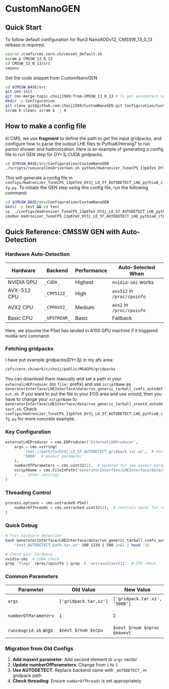 # CustomNanoGEN
## Quick Start
To follow default configuration for Run3 NanoAODv12, CMSSW\_13\_0\_13 release is required.

```bash
source /cvmfs/cms.cern.ch/cmsset_default.sh
scram p CMSSW_13_0_13
cd CMSSW_13_0_13/src
cmsenv
```

Get the code snippet from CustomNanoGEN
```bash
cd $CMSSW_BASE/src
git cms-init
git cms-merge-topic choij1589:from-CMSSW_13_0_13 # To get autodetect scripts
mkdir -p Configuration
git clone git@github.com:choij1589/CustomNanoGEN.git Configuration/CustomNanoGEN
scram b clean; scram b -j 4
```

## How to make a config file
In CMS, we use **fragment** to define the path to get the input gridpacks, and configure how to parse the output LHE files to Pythia8/Herwig7 to run parton shower and hadronization.
Here is an example of generating a config file to run GEN step for DY+3j CUDA gridpacks.
```bash
cd $CMSSW_BASE/src/Configuration/CustomNanoGEN
./scripts/runLocalCmsDriverGen.sh python/Hadronizer_TuneCP5_13p6TeV_DY3j_LO_5f_AUTODETECT_LHE_pythia8_cff.py 10000 8
```

This will generate a config file in `configs/Hadronizer_TuneCP5_13p6TeV_DY3j_LO_5f_AUTODETECT_LHE_pythia8_cfg.py`.
To initiate the GEN step using this config file, run the following command:
```bash
cd $CMSSW_BASE/src/Configuration/CustomNanoGEN
mkdir -p test && cd test
cp ../configs/Hadronizer_TuneCP5_13p6TeV_DY3j_LO_5f_AUTODETECT_LHE_pythia8_cfg.py .
cmsRun Hadronizer_TuneCP5_13p6TeV_DY3j_LO_5f_AUTODETECT_LHE_pythia8_cfg.py
```

## Quick Reference: CMSSW GEN with Auto-Detection

### Hardware Auto-Detection

| Hardware | Backend | Performance | Auto-Selected When |
|----------|---------|-------------|-------------------|
| NVIDIA GPU | `_CUDA_` | Highest | `nvidia-smi` works |
| AVX-512 CPU | `_CPP512Z_` | High | `avx512` in `/proc/cpuinfo` |
| AVX2 CPU | `_CPPAVX2_` | Medium | `avx2` in `/proc/cpuinfo` |
| Basic CPU | `_UPSTREAM_` | Basic | Fallback |

Here, we assume the PSet has landed in A100 GPU machine if it triggered nvidia-smi command.

### Fetching gridpacks
I have put example gridpacks(DY+3j) in my afs area:
```bash
/afs/cern.ch/work/c/choij/public/MG4GPU/gridpacks
```
You can download them manually and set a path in your `externalLHEProducer` (no `file:` prefix) and use `scriptName` as `GeneratorInterface/LHEInterface/data/run_generic_tarball_cvmfs_autodetect.sh`. 
If you want to put the file in your EOS area and use xrootd, then you have to change your `scriptName` to `GeneratorInterface/LHEInterface/data/run_generic_tarball_xrootd_autodetect.sh`. Check `configs/Hadronizer_TuneCP5_13p6TeV_DY3j_LO_5f_AUTODETECT_LHE_pythia8_cfg.py` for more concrete example.


### Key Configuration

```python
externalLHEProducer = cms.EDProducer('ExternalLHEProducer',
    args = cms.vstring(
        'root://path/to/DY3j_LO_5f_AUTODETECT_gridpack.tar.xz',  # Use _AUTODETECT_
        '5000'  # maxevt parameter
    ),
    numberOfParameters = cms.uint32(2),  # Updated for new maxevt param
    scriptName = cms.FileInPath('GeneratorInterface/LHEInterface/data/run_generic_tarball_xrootd_autodetect.sh'),
    # ... other settings
)
```

### Threading Control

```python
process.options = cms.untracked.PSet(
    numberOfThreads = cms.untracked.uint32(4),  # Controls nproc for runcmsgrid.sh
)
```

### Quick Debug

```bash
# Test hardware detection
bash GeneratorInterface/LHEInterface/data/run_generic_tarball_cvmfs_autodetect.sh \
    "test_AUTODETECT_path.tar.xz" 100 1234 1 500 2>&1 | head -10

# Check your hardware
nvidia-smi  # CUDA check
grep 'flags' /proc/cpuinfo | grep -E 'avx|avx2|avx512'  # CPU check
```

### Common Parameters

| Parameter | Old Value | New Value | Notes |
|-----------|-----------|-----------|-------|
| `args` | `['gridpack.tar.xz']` | `['gridpack.tar.xz', '5000']` | Added maxevt |
| `numberOfParameters` | `1` | `2` | Updated count |
| `runcmsgrid.sh` args | `$nevt $rnum $ncpu` | `$nevt $rnum $nproc $maxevt` | New interface |

### Migration from Old Configs

1. **Add maxevt parameter**: Add second element to `args` vector
2. **Update numberOfParameters**: Change from `1` to `2`
3. **Use AUTODETECT**: Replace backend name with `_AUTODETECT_` in gridpack path
4. **Check threading**: Ensure `numberOfThreads` is set appropriately
